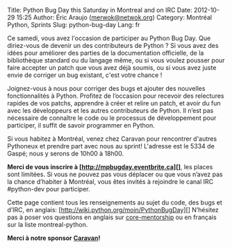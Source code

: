 Title: Python Bug Day this Saturday in Montreal and on IRC
Date: 2012-10-29 15:25
Author: Éric Araujo (merwok@netwok.org)
Category: Montréal Python, Sprints
Slug: python-bug-day
Lang: fr

Ce samedi, vous avez l'occasion de participer au Python Bug Day. Que
diriez-vous de devenir un des contributeurs de Python ? Si vous avez des
idées pour améliorer des parties de la documentation officielle, de la
bibliothèque standard ou du langage même, ou si vous voulez pousser pour
faire accepter un patch que vous avez déjà soumis, ou si vous avez juste
envie de corriger un bug existant, c'est votre chance !

Joignez-vous à nous pour corriger des bugs et ajouter des nouvelles
fonctionnalités à Python. Profitez de l’occasion pour recevoir des
relectures rapides de vos patchs, apprendre à créer et relire un patch,
et avoir du fun avec les développeurs et les autres contributeurs de
Python. Il n’est pas nécessaire de connaître le code ou le processus de
développement pour participer, il suffit de savoir programmer en Python.

Si vous habitez à Montréal, venez chez Caravan pour rencontrer d'autres
Pythoneux et prendre part avec nous au sprint! L'adresse est le 5334 de
Gaspé; nous y serons de 10h00 à 18h00.

**Merci de vous inscrire à [http://mpbugday.eventbrite.ca][]**, les
places sont limitées. Si vous ne pouvez pas vous déplacer ou que vous
n’avez pas la chance d’habiter à Montréal, vous êtes invités à rejoindre
le canal IRC \#python-dev pour participer.

Cette page contient tous les renseignements au sujet du code, des bugs
et d’IRC, en anglais: [http://wiki.python.org/moin/PythonBugDay][]
N’hésitez pas à poser vos questions en anglais sur [core-mentorship][]
ou en français sur la liste montreal-python.

**Merci à notre sponsor [Caravan][]!**

  [http://mpbugday.eventbrite.ca]: http://mpbugday.eventbrite.ca/
  [http://wiki.python.org/moin/PythonBugDay]: http://wiki.python.org/moin/PythonBugDay
  [core-mentorship]: http://mail.python.org/mailman/listinfo/core-mentorship
  [Caravan]: http://caravan.coop/
